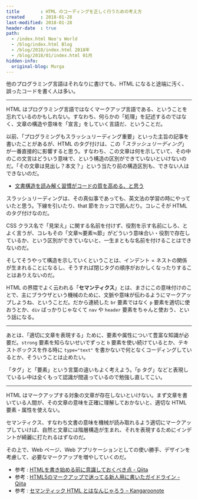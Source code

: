 ```yaml
---
title        : HTML のコーディングを正しく行うための考え方
created      : 2018-01-28
last-modified: 2018-01-28
header-date  : true
path:
  - /index.html Neo's World
  - /blog/index.html Blog
  - /blog/2018/index.html 2018年
  - /blog/2018/01/index.html 01月
hidden-info:
  original-blog: Murga
---
```


他のプログラミング言語はそれなりに書けても、HTML になると途端に汚く、誤ったコードを書く人は多い。

-----

HTML はプログラミング言語ではなくマークアップ言語である、ということを忘れているのかもしれない。すなわち、何らかの「処理」を記述するのではなく、文章の構造や意味を「宣言」をしていく言語だ、ということだ。

以前、「プログラミングもスラッシュリーディング重要」といった主旨の記事を書いたことがあるが、HTML のタグ付けは、この「*スラッシュリーディング*」が一番直接的に影響すると思う。すなわち、この文章は何を示していて、その中のこの文言はどういう意味で、という構造の区別ができていないといけないのだ。「その文章は見出し？本文？」という当たり前の構造区別も、できない人はできないのだ。

- [文書構造を読み解く習慣がコードの質を高める、と思う](/blog/2016/07/16-01.html)

スラッシュリーディングは、その真似事であっても、英文法の学習の時にやっていたと思う。下線を引いたり、that 節をカッコで囲んだり。コレこそが HTML のタグ付けなのだ。

CSS クラス名で「見栄え」に関する名前を付けず、役割を示す名前にしろ、とよく言うが、コレもその「文章≒要素≒節」がどういう意味合い・役割で存在しているか、という区別ができていないと、一生まともな名前を付けることはできないのだ。

そしてそうやって構造を示していくということは、インデント = ネストの関係が生まれることになるし、そうすれば閉じタグの順序がおかしくなったりすることはありえないのだ。

HTML の界隈でよく云われる「**セマンティクス**」とは、まさにこの意味付けのことで、主にブラウザという機械のために、文脈や意味が伝わるようにマークアップしようね、ということだ。だから連続した `br` 要素ではなく `p` 要素を適切に使おうとか、`div` ばっかりじゃなくて `nav` や `header` 要素をちゃんと使おう、という話になる。

-----

あとは、「適切に文章を表現する」ために、要素や属性について豊富な知識が必要だ。`strong` 要素を知らないせいでずっと `b` 要素を使い続けているとか、テキストボックスを作る時に `type="text"` を書かないで何となくコーディングしているとか、そういうことは止めたい。

「タグ」と「要素」という言葉の違いもよく考えよう。「p タグ」などと表現しているレ中は全くもって認識が間違っているので勉強し直してこい。

-----

HTML はマークアップする対象の文章が存在しないといけない。まず文章を書いている人間が、その文章の意味を正確に理解しておかないと、適切な HTML 要素・属性を使えない。

セマンティクス、すなわち文書の意味を機械が読み取れるよう適切にマークアップしていけば、自然と文章には階層構造が生まれ、それを表現するためにインデントが綺麗に打たれるはずなのだ。

その上で、Web ページ、Web アプリケーションとしての使い勝手、デザインを考慮して、必要なマークアップを増やしていくのだ。

- 参考 : [HTMLを書き始める前に意識しておくべき点 - Qiita](https://qiita.com/marrontan619/items/119fae55a3a6370bc3b2)
- 参考 : [HTML5のマークアップで迷ってる新人用に書いたガイドライン - Qiita](https://qiita.com/y_hokkey/items/f7fd4e8a1b3c1adeb921)
- 参考 : [セマンティック HTML とはなんじゃろう – Kangaroonote](https://vosegus.org/blog/2012/06/what-is-semantic-html.html)
